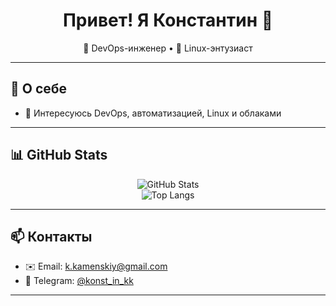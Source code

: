 <h1 align="center">Привет! Я Константин 👋</h1>

<p align="center">
  🚀 DevOps-инженер • 🐧 Linux-энтузиаст 
</p>

---

## 🧭 О себе
- 💼 Интересуюсь DevOps, автоматизацией, Linux и облаками

---

## 📊 GitHub Stats
<p align="center">
  <img src="https://github-readme-stats.vercel.app/api?username=TheKamenski&show_icons=true&theme=radical" alt="GitHub Stats" />
  <br/>
  <img src="https://github-readme-stats.vercel.app/api/top-langs/?username=TheKamenski&layout=compact&theme=radical" alt="Top Langs">
</p>

---

## 📫 Контакты
- ✉️ Email: k.kamenskiy@gmail.com
- 💬 Telegram: [@konst_in_kk](https://t.me/konst_in_kk)

---

